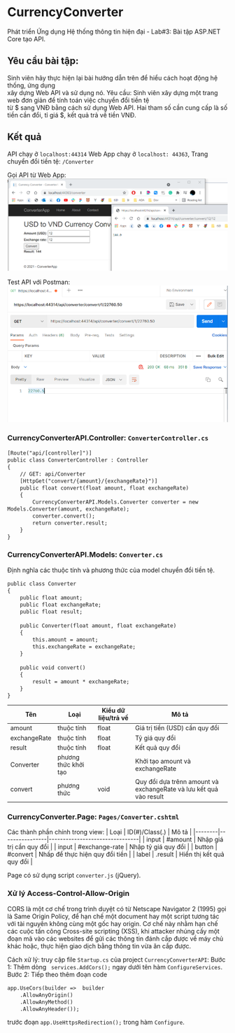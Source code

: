 #  CurrencyConverter

Phát triển Ứng dụng Hệ thống thông tin hiện đại - Lab#3: Bài tập ASP.NET Core tạo API.

  

##  Yêu cầu bài tập:

Sinh viên hãy thực hiện lại bài hướng dẫn trên để hiểu cách hoạt động hệ thống, ứng dụng  
xây dựng Web API và sử dụng nó. 
Yêu cầu: Sinh viên xây dựng một trang web đơn giản để tính toán việc chuyển đổi tiền tệ  
từ $ sang VNĐ bằng cách sử dụng Web API. 
Hai tham số cần cung cấp là số tiền cần đổi, tỉ giá $, kết quả trả về tiền VNĐ.

##  Kết quả
  
API chạy ở ```localhost:44314```
Web App chạy ở ```localhost: 44363```, Trang chuyển đổi tiền tệ: ```/Converter```

Gọi API từ Web App:
<kbd>![!](https://raw.githubusercontent.com/mq149/CurrencyConverterAPI/master/Result%20Images/api-with-web-app.png "API from Web App")</kbd>

Test API với Postman:
<kbd>![!](https://raw.githubusercontent.com/mq149/CurrencyConverterAPI/master/Result%20Images/postman.png "API from Postman")</kbd>

###  CurrencyConverterAPI.Controller: ```ConverterController.cs```
```
[Route("api/[controller]")]
public class ConverterController : Controller
{
	// GET: api/Converter
	[HttpGet("convert/{amount}/{exchangeRate}")]
	public float convert(float amount, float exchangeRate)
	{
		CurrencyConverterAPI.Models.Converter converter = new Models.Converter(amount, exchangeRate);
		converter.convert();
		return converter.result;
	}
}
```

###  CurrencyConverterAPI.Models: ```Converter.cs```

Định nghĩa các thuộc tính và phương thức của model chuyển đổi tiền tệ.
```
public class Converter
{
	public float amount;
	public float exchangeRate;
	public float result;
	
	public Converter(float amount, float exchangeRate)
	{
		this.amount = amount;
		this.exchangeRate = exchangeRate;
	}
	
	public void convert()
	{
		result = amount * exchangeRate;
	}
}
```
| Tên          | Loại                 | Kiểu dữ liệu/trả về | Mô tả                                                              |
|--------------|----------------------|---------------------|--------------------------------------------------------------------|
| amount       | thuộc tính           | float               | Giá trị tiền (USD) cần quy đổi                                     |
| exchangeRate | thuộc tính           | float               | Tỷ giá quy đổi                                                     |
| result       | thuộc tính           | float               | Kết quả quy đổi                                                    |
| Converter    | phương thức khởi tạo |                     | Khởi tạo amount và exchangeRate                                    |
| convert      | phương thức          | void                | Quy đổi dựa trênn amount và exchangeRate và lưu kết quả vào result |

  

###  CurrencyConverter.Page: ```Pages/Converter.cshtml```

Các thành phần chính trong view:
| Loại   | ID(#)/Class(.) | Mô tả                          |
|--------|----------------|--------------------------------|
| input  | #amount        | Nhập giá trị cần quy đổi       |
| input  | #exchange-rate | Nhập tỷ giá quy đổi            |
| button | #convert       | Nhấp để thực hiện quy đổi tiền |
| label  | .result        | Hiển thị kết quả quy đổi       |

  
Page có sử dụng script ```converter.js``` (jQuery).

### Xử lý Access-Control-Allow-Origin
CORS là một cơ chế trong trình duyệt có từ Netscape Navigator 2 (1995) gọi là Same Origin Policy, để hạn chế một document hay một script tương tác với tài nguyên không cùng một gốc hay origin.
Cơ chế này nhằm hạn chế các cuộc tấn công Cross-site scripting (XSS), khi attacker nhúng cấy một đoạn mã vào các websites để gửi các thông tin đánh cắp được về máy chủ khác hoặc, thực hiện giao dịch bằng thông tin vừa ăn cắp được.

Cách xử lý: truy cập file ```Startup.cs``` của project ```CurrencyConverterAPI```:
Bước 1: Thêm dòng ``` services.AddCors();``` ngay dưới tên hàm ```ConfigureServices```.
Bước 2: Tiếp theo thêm đoạn code
```
app.UseCors(builder =>  builder
	.AllowAnyOrigin()
	.AllowAnyMethod()
	.AllowAnyHeader());
```
trước đoạn ```app.UseHttpsRedirection();``` trong hàm ```Configure```.
